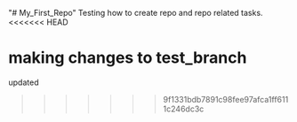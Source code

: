 "# My_First_Repo" 
Testing how to create repo and repo related tasks.
<<<<<<< HEAD

making changes to test_branch
=======
updated
>>>>>>> 9f1331bdb7891c98fee97afca1ff6111c246dc3c
